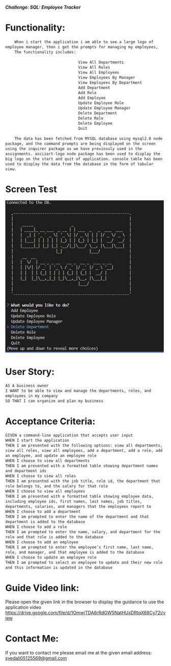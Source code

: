 ##### Challenge: SQL: Employee Tracker

# Functionality:
        When i start the application i am able to see a large logo of employee manager, then i get the prompts for managing my employees, 
        The functionality includes:

                                    View All Departments
                                    View All Roles
                                    View All Employees
                                    View Employees By Manager
                                    View Employees By Department
                                    Add Department
                                    Add Role
                                    Add Employee
                                    Update Employee Role
                                    Update Employee Manager
                                    Delete Department
                                    Delete Role
                                    Delete Employee
                                    Quit

        The data has been fetched from MYSQL database using mysql2.0 node package, and the command prompts are being displayed on the screen using the inquirer package as we have previosuly used in the assignments. asciiart-logo node package has been used to display the big logo on the start and quit of application. console table has been used to display the data from the database in the form of tabular view.


# Screen Test
![alt text](./assets/images/screenshot1.JPG)


# User Story:
    AS A business owner
    I WANT to be able to view and manage the departments, roles, and employees in my company
    SO THAT I can organize and plan my business


# Acceptance Criteria:

    GIVEN a command-line application that accepts user input
    WHEN I start the application
    THEN I am presented with the following options: view all departments, view all roles, view all employees, add a department, add a role, add an employee, and update an employee role
    WHEN I choose to view all departments
    THEN I am presented with a formatted table showing department names and department ids
    WHEN I choose to view all roles
    THEN I am presented with the job title, role id, the department that role belongs to, and the salary for that role
    WHEN I choose to view all employees
    THEN I am presented with a formatted table showing employee data, including employee ids, first names, last names, job titles, departments, salaries, and managers that the employees report to
    WHEN I choose to add a department
    THEN I am prompted to enter the name of the department and that department is added to the database
    WHEN I choose to add a role
    THEN I am prompted to enter the name, salary, and department for the role and that role is added to the database
    WHEN I choose to add an employee
    THEN I am prompted to enter the employee’s first name, last name, role, and manager, and that employee is added to the database
    WHEN I choose to update an employee role
    THEN I am prompted to select an employee to update and their new role and this information is updated in the database 


# Guide Video link:
Please open the given link in the browser to display the guidance to use the application video
https://drive.google.com/file/d/1OmwjTDA6rRdGW5NatHUxDRtqX66Cy72i/view


# Contact Me:
If you want to contact me please email me at the given email address:
                syedali05125569@gmail.com
